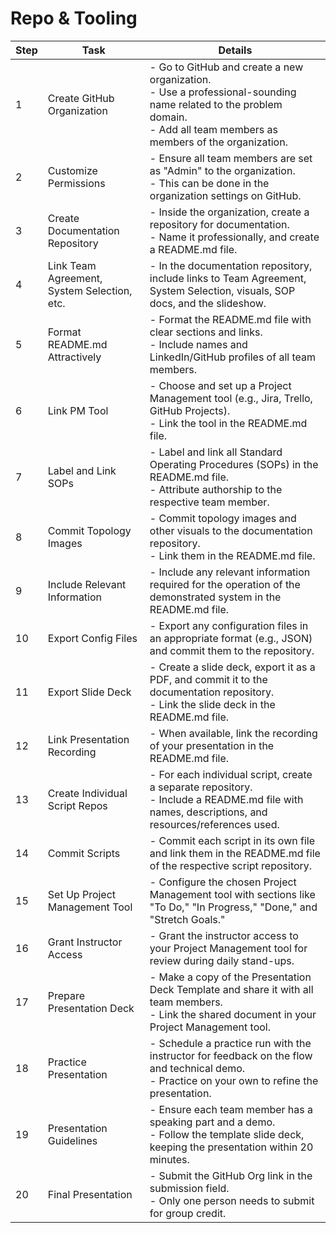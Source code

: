 # Repo & Tooling

| Step | Task | Details |
| ---- | ---- | ------- |
| 1 | Create GitHub Organization | - Go to GitHub and create a new organization. <br> - Use a professional-sounding name related to the problem domain. <br> - Add all team members as members of the organization. |
| 2 | Customize Permissions | - Ensure all team members are set as "Admin" to the organization. <br> - This can be done in the organization settings on GitHub. |
| 3 | Create Documentation Repository | - Inside the organization, create a repository for documentation. <br> - Name it professionally, and create a README.md file. |
| 4 | Link Team Agreement, System Selection, etc. | - In the documentation repository, include links to Team Agreement, System Selection, visuals, SOP docs, and the slideshow. |
| 5 | Format README.md Attractively | - Format the README.md file with clear sections and links. <br> - Include names and LinkedIn/GitHub profiles of all team members. |
| 6 | Link PM Tool | - Choose and set up a Project Management tool (e.g., Jira, Trello, GitHub Projects). <br> - Link the tool in the README.md file. |
| 7 | Label and Link SOPs | - Label and link all Standard Operating Procedures (SOPs) in the README.md file. <br> - Attribute authorship to the respective team member. |
| 8 | Commit Topology Images | - Commit topology images and other visuals to the documentation repository. <br> - Link them in the README.md file. |
| 9 | Include Relevant Information | - Include any relevant information required for the operation of the demonstrated system in the README.md file. |
| 10 | Export Config Files | - Export any configuration files in an appropriate format (e.g., JSON) and commit them to the repository. |
| 11 | Export Slide Deck | - Create a slide deck, export it as a PDF, and commit it to the documentation repository. <br> - Link the slide deck in the README.md file. |
| 12 | Link Presentation Recording | - When available, link the recording of your presentation in the README.md file. |
| 13 | Create Individual Script Repos | - For each individual script, create a separate repository. <br> - Include a README.md file with names, descriptions, and resources/references used. |
| 14 | Commit Scripts | - Commit each script in its own file and link them in the README.md file of the respective script repository. |
| 15 | Set Up Project Management Tool | - Configure the chosen Project Management tool with sections like "To Do," "In Progress," "Done," and "Stretch Goals." |
| 16 | Grant Instructor Access | - Grant the instructor access to your Project Management tool for review during daily stand-ups. |
| 17 | Prepare Presentation Deck | - Make a copy of the Presentation Deck Template and share it with all team members. <br> - Link the shared document in your Project Management tool. |
| 18 | Practice Presentation | - Schedule a practice run with the instructor for feedback on the flow and technical demo. <br> - Practice on your own to refine the presentation. |
| 19 | Presentation Guidelines | - Ensure each team member has a speaking part and a demo. <br> - Follow the template slide deck, keeping the presentation within 20 minutes. |
| 20 | Final Presentation | - Submit the GitHub Org link in the submission field. <br> - Only one person needs to submit for group credit. |